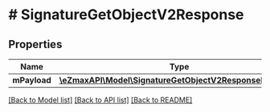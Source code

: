 # # SignatureGetObjectV2Response

## Properties

Name | Type | Description | Notes
------------ | ------------- | ------------- | -------------
**mPayload** | [**\eZmaxAPI\Model\SignatureGetObjectV2ResponseMPayload**](SignatureGetObjectV2ResponseMPayload.md) |  |

[[Back to Model list]](../../README.md#models) [[Back to API list]](../../README.md#endpoints) [[Back to README]](../../README.md)
